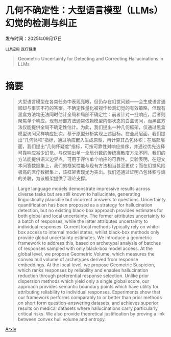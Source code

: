 # 几何不确定性：大型语言模型（LLMs）幻觉的检测与纠正

发布时间：2025年09月17日

`LLM应用` `医疗健康`

> Geometric Uncertainty for Detecting and Correcting Hallucinations in LLMs

# 摘要

> 大型语言模型在各类任务中表现亮眼，但仍存在幻觉问题——会生成语言通顺却与事实不符的答案。不确定性量化被视作检测幻觉的有效策略，但现有黑盒方法均无法同时估计全局和局部不确定性：前者针对一批响应，后者则聚焦单个响应。现有局部方法通常依赖模型内部状态的白盒访问，而黑盒方法仅能提供全局不确定性估计。为此，我们提出一种几何框架，仅通过黑盒模型访问采样响应批次，基于原型分析实现上述目标。在全局层面，我们提出“几何体积”指标，通过响应嵌入生成原型，再计算其凸包体积；在局部层面，我们提出“几何怀疑度”指标，可按可靠性对响应排序，并通过优先选择可靠响应减少幻觉。与仅输出单一全局分数的传统离散度方法不同，我们的方法能提供语义边界点，可用于评估单个响应的可靠性。实验表明，在短文本问答数据集上，我们的框架性能与现有方法相当甚至更优；而在幻觉风险极高的医疗数据集上，该框架表现尤为突出。我们还通过证明凸包体积与熵的关联，为该框架提供了理论支撑。

> Large language models demonstrate impressive results across diverse tasks but are still known to hallucinate, generating linguistically plausible but incorrect answers to questions. Uncertainty quantification has been proposed as a strategy for hallucination detection, but no existing black-box approach provides estimates for both global and local uncertainty. The former attributes uncertainty to a batch of responses, while the latter attributes uncertainty to individual responses. Current local methods typically rely on white-box access to internal model states, whilst black-box methods only provide global uncertainty estimates. We introduce a geometric framework to address this, based on archetypal analysis of batches of responses sampled with only black-box model access. At the global level, we propose Geometric Volume, which measures the convex hull volume of archetypes derived from response embeddings. At the local level, we propose Geometric Suspicion, which ranks responses by reliability and enables hallucination reduction through preferential response selection. Unlike prior dispersion methods which yield only a single global score, our approach provides semantic boundary points which have utility for attributing reliability to individual responses. Experiments show that our framework performs comparably to or better than prior methods on short form question-answering datasets, and achieves superior results on medical datasets where hallucinations carry particularly critical risks. We also provide theoretical justification by proving a link between convex hull volume and entropy.

[Arxiv](https://arxiv.org/abs/2509.13813)